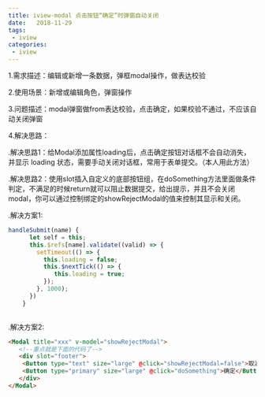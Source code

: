 ```yaml
---
title: iview-modal 点击按钮“确定”时弹窗自动关闭
date:   2018-11-29 
tags:
 - iview
categories:
 - iview
---
```


1.需求描述：编辑或新增一条数据，弹框modal操作，做表达校验

2.使用场景：新增或编辑角色，弹窗操作

3.问题描述：modal弹窗做from表达校验，点击确定，如果校验不通过，不应该自动关闭弹窗


4.解决思路：

.解决思路1：给Modal添加属性loading后，点击确定按钮对话框不会自动消失，并显示 loading 状态，需要手动关闭对话框，常用于表单提交。（本人用此方法）

.解决思路2：使用slot插入自定义的底部按钮组，在doSomething方法里面做条件判定，不满足的时候return就可以阻止数据提交，给出提示，并且不会关闭modal，你可以通过控制绑定的showRejectModal的值来控制其显示和关闭。

.解决方案1:

```javascript
handleSubmit(name) {
      let self = this;
      this.$refs[name].validate((valid) => {
        setTimeout(() => {
          this.loading = false;
          this.$nextTick(() => {
             this.loading = true;
          });
        }, 1000);
      })
    }
```

![点击并拖拽以移动](data:image/gif;base64,R0lGODlhAQABAPABAP///wAAACH5BAEKAAAALAAAAAABAAEAAAICRAEAOw==)

.解决方案2:

```html
<Modal title="xxx" v-model="showRejectModal">
   <!--重点就是下面的代码了-->
   <div slot="footer">
    <Button type="text" size="large" @click="showRejectModal=false">取消</Button>
    <Button type="primary" size="large" @click="doSomething">确定</Button>
   </div>
</Modal>
```

![点击并拖拽以移动](data:image/gif;base64,R0lGODlhAQABAPABAP///wAAACH5BAEKAAAALAAAAAABAAEAAAICRAEAOw==)

